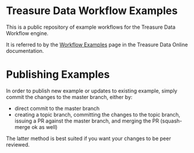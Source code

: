 # Treasure Data Workflow Examples

This is a public repository of example workflows for the Treasure Data Workflow engine.

It is referred to by the [Workflow Examples](https://docs.treasuredata.com/articles/workflows-examples) page in the Treasure Data Online documentation.

# Publishing Examples

In order to publish new example or updates to existing example, simply commit the changes to the master branch, either by:
* direct commit to the master branch
* creating a topic branch, committing the changes to the topic branch, issuing a PR against the master branch, and merging the PR (squash-merge ok as well)

The latter method is best suited if you want your changes to be peer reviewed.



